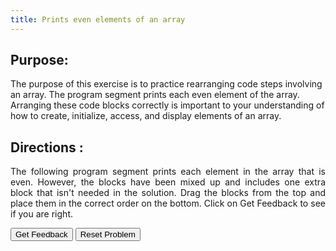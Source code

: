 ```yaml
---
title: Prints even elements of an array
---
```


## Purpose:

 <p>The purpose of this exercise is to practice rearranging code steps involving an array. The program segment prints each even element of the array. 
  Arranging these code blocks correctly is important to your understanding of how to create, initialize, access, and display elements of an array.</p>

## Directions :

<div style="text-align: justify">
    <p> The following program segment prints each element in the array that is even. However, the blocks have been mixed up and includes one extra block that isn't needed in the solution. 
      Drag the blocks from the top and place them in the correct order on the bottom. Click on Get Feedback to see if you are right.</p>
  
  <div id="8-sortableTrash" class="sortable-code"></div> 
<div id="8-sortable" class="sortable-code"></div> 
<div style="clear:both;"></div> 
<p> 
    <input id="8-feedbackLink" value="Get Feedback" type="button" /> 
    <input id="8-newInstanceLink" value="Reset Problem" type="button" /> 
</p> 
<script type="text/javascript"> 
(function(){
  var initial = "import java.util.Scanner;\n" +
    "public class JavaProgram {\n" +
    "    public static void main(String args[]) {\n" +
    "        int a, b, big;\n" +
    "        Scanner scan = new Scanner(System.in);\n" +
    "        System.out.print(&quot;Enter Two Number : &quot;);\n" +
    "        a = scan.nextInt();\n" +
    "        b = scan.nextInt();\n" +
    "        if(a&gt;b)\n" +
    "        {\n" +
    "            big = a;\n" +
    "        }\n" +
    "        else\n" +
    "        {\n" +
    "            big = b;\n" +
    "        }\n" +
    "        System.out.print(&quot;Largest of Two Number is &quot; +big);\n" +
    "    }\n" +
    "}";
  function displayErrors(fb) {
      if(fb.errors.length > 0) {
          alert("• " + fb.errors.join("\n\n• "));
      }
  }     
  var parsonsPuzzle = new ParsonsWidget({
    "sortableId": "8-sortable",
    "max_wrong_lines": 10,
    "grader": ParsonsWidget._graders.LineBasedGrader,
    "exec_limit": 2500,
    "can_indent": true,
    "x_indent": 50,
    "lang": "en",
    "trashId": "8-sortableTrash",
    'feedback_cb' : displayErrors
  });
  parsonsPuzzle.init(initial);
  parsonsPuzzle.shuffleLines();
  $("#8-newInstanceLink").click(function(event){ 
      event.preventDefault(); 
      parsonsPuzzle.shuffleLines(); 
  }); 
  $("#8-feedbackLink").click(function(event){ 
      event.preventDefault(); 
      parsonsPuzzle.getFeedback(); 
  }); 
})(); 
</script>
